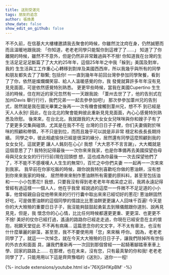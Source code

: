 ```yaml
---
title: 送別受湛兄
tags: 朋友的追念
author: 張煥勇
show_date: false
show_edit_on_github: false
---
```


不不久前，在信基⼤大樓樓邀請我去聚會的時候，你雖然沈沈疴在身，仍然誠懇⽽而且溫暖地跟我說: 「你知道，⽼老老同學只能幫你到這裡了了......」
知道了了你離開的時候，雖然不不意外，但是仍然⾮非常難過與不不捨!
你知道我在台灣的⽣生活⾜足⾜足斷篇了了⼤大約25年年，這個25年年之中我「躲到」美国及對岸，我的 ⽣生活與⼯工作重⼼心轉移到對岸及美國⻄西岸，所以我幾乎與所有的同學和朋友都失去了了聯繫; 包括你!
⼀一直到幾年年前回台灣參參加同學聚餐，看到了了你，依然是燦爛爛笑容、給⼈人溫暖感覺的你，我 發覺就算許多年年沒有⾒見見⾯面，可是依然感覺特別熟悉。
更更早些時候，當我在美國Cupertino ⽣生活的時候，住在附近的家兄忽然有⼀一天跟我說: 「葦州去世了了，他的告別式在加州Davis 舉⾏行行，我們兄弟⼀一起去參參加吧!」
那次參參加葦州兄的告別式，居然就是我在國光畢業之後再⼀一次有機會接觸到葦州兄，想不不 到已經是天⼈人永別!
因此，在台北北的聚會能夠彼此重新⾒見見⾯面，內⼼心感覺特別熟悉及欣慰。
後來來，在台北北，我就跟我的⼤大⼥女女兒咪咪與你和嫂⼦子有了了更更多交集與碰頭，尤其是在我不不在 台灣的⽇日⼦子裡，你们夫妻倆對於咪咪的照顧和帶領，不不只是到位，⽽而且幾乎可以說是⾮非常 穩定和⻑⾧長期持續。
同學之中，彼此相處愉快已經是很深的緣分，居然還有同學這麼照顧到我的⼥女女兒，這就更更 讓⼈人銘刻在⼼心!
我想「⼤大恩不不⾔言謝」，⼤大概就是這個意思了了!
我特別記得最後⼀一次你來來我家，也是你準備再去美國探望伯⺟母與兒⼥女女的⾏行行前(現在回頭想 想，這也成為你最後⼀一次去探望他們了了，不不能不不感嘆嘆⼈人⽣生的無常!)，百忙之中你們夫妻 ⼀一起再⼀一次來來到我家。
我早前在你家吃飯的時候，跟你說我特別喜歡吃你做的蔥油餅，沒有想到你來來我家的時候， 居然帶來來制作蔥油餅所有需要的原料料，甚⾄至包括油和⼀一⼩小包蔥花!!
我想，只要我沒有得到⽼老老年年痴呆症之前，我將永遠記得曾經有過這樣⼀一個⼈人，他在乎我曾 經說過的這麼⼀一件微不不⾜足道的⼩小事，他曾經親⾃自從他帶來來的⾏行行囊中取出來來已經切好的蔥花!
蔥油餅固然好吃，可是做蔥油餅的這個同學的情誼⽐比蔥油餅更更讓⼈人回味千百遍!
今天是你的⼤大殮殮的重要⽇日⼦子，我沒能夠⿎鼓起勇氣去到殯儀館跟你道別、說再⾒見見，但是，我 懷念你的⼼心情，⽐比任何時候都還更更重、更更深、也更更不不捨!
美好的仗你已經打過，遙遠的路路你已經⾛走過，你現在已經安息在主的懷抱，祝願天堂從此
不不再有病痛... 這篇思念你的⽂文字，不不太有章法，也沒有什什麼華麗的辭藻，甚⾄至，我不不要使⽤用「您」來來稱
呼你。 因為，⽼老老同學了了，就這⼀一次悼念，就在今天⼤大殮殮的⽇日⼦子，讓我們除掉所有世俗的外⾐衣和⾯面
具，讓我們重新再⼀一次回到那個曾經⼀一起騎著腳踏⾞車車上學、回家的路路上...... 在那裡，也在未来，沒有您，只有最真摯的你和我! ⽼老老同學了了，只能⽤用以下這是⿑齊豫唱的《送別》，送你⼀一程!

{%- include extensions/youtube.html id='76XjSH1KpBM' -%}
